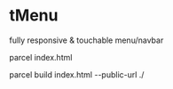 # tMenu

fully responsive & touchable menu/navbar


parcel index.html

parcel build index.html --public-url ./